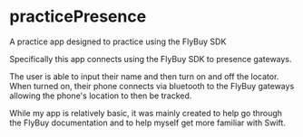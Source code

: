 # practicePresence
A practice app designed to practice using the FlyBuy SDK

Specifically this app connects using the FlyBuy SDK to presence gateways. 

The user is able to input their name and then turn on and off the locator. When turned on, their phone connects via bluetooth to the FlyBuy gateways
allowing the phone's location to then be tracked.

While my app is relatively basic, it was mainly created to help go through the FlyBuy documentation and to help myself get more familiar with Swift.
